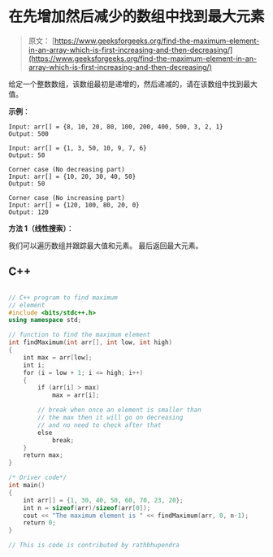 # 在先增加然后减少的数组中找到最大元素

> 原文： [https://www.geeksforgeeks.org/find-the-maximum-element-in-an-array-which-is-first-increasing-and-then-decreasing/](https://www.geeksforgeeks.org/find-the-maximum-element-in-an-array-which-is-first-increasing-and-then-decreasing/)

给定一个整数数组，该数组最初是递增的，然后递减的，请在该数组中找到最大值。

**示例**：

```
Input: arr[] = {8, 10, 20, 80, 100, 200, 400, 500, 3, 2, 1}
Output: 500

Input: arr[] = {1, 3, 50, 10, 9, 7, 6}
Output: 50

Corner case (No decreasing part)
Input: arr[] = {10, 20, 30, 40, 50}
Output: 50

Corner case (No increasing part)
Input: arr[] = {120, 100, 80, 20, 0}
Output: 120

```



**方法 1（线性搜索）**：

我们可以遍历数组并跟踪最大值和元素。 最后返回最大元素。

## C++ 

```cpp

// C++ program to find maximum  
// element  
#include <bits/stdc++.h> 
using namespace std; 

// function to find the maximum element  
int findMaximum(int arr[], int low, int high)  
{  
    int max = arr[low];  
    int i;  
    for (i = low + 1; i <= high; i++)  
    {  
        if (arr[i] > max)  
            max = arr[i];  

        // break when once an element is smaller than  
        // the max then it will go on decreasing  
        // and no need to check after that  
        else
            break;  
    }  
    return max;  
}  

/* Driver code*/
int main()  
{  
    int arr[] = {1, 30, 40, 50, 60, 70, 23, 20};  
    int n = sizeof(arr)/sizeof(arr[0]);  
    cout << "The maximum element is " << findMaximum(arr, 0, n-1);  
    return 0;  
}  

// This is code is contributed by rathbhupendra 

```